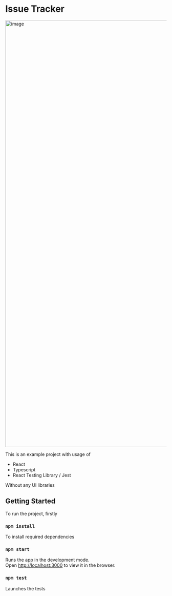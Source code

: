 # Issue Tracker

<img width="1331" alt="image" src="https://user-images.githubusercontent.com/97555288/211207614-922b790a-e30c-49ab-a62f-8db5c882ad3d.png">

This is an example project with usage of
- React
- Typescript
- React Testing Library / Jest

Without any UI libraries

## Getting Started

To run the project, firstly

### `npm install`

To install required dependencies

### `npm start`

Runs the app in the development mode.\
Open [http://localhost:3000](http://localhost:3000) to view it in the browser.


### `npm test`

Launches the tests
